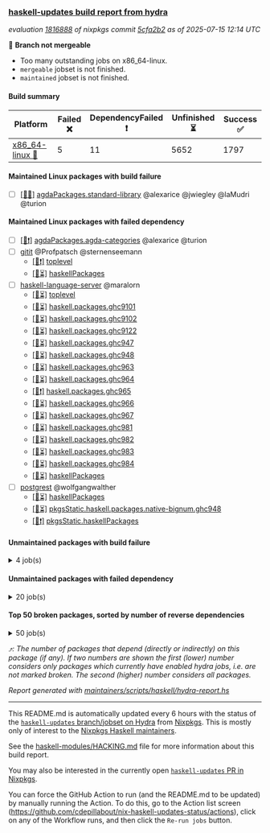 ### [haskell-updates build report from hydra](https://hydra.nixos.org/jobset/nixpkgs/haskell-updates)
*evaluation [1816888](https://hydra.nixos.org/eval/1816888) of nixpkgs commit [5cfa2b2](https://github.com/NixOS/nixpkgs/commits/5cfa2b2b277135a8abc6745b8d6abadf8481ba6b) as of 2025-07-15 12:14 UTC*

🔴 **Branch not mergeable**
  * Too many outstanding jobs on x86_64-linux.
  * `mergeable` jobset is not finished.
  * `maintained` jobset is not finished.

#### Build summary

 | Platform | Failed ❌ | DependencyFailed ❗ | Unfinished ⏳ | Success ✅ | 
 | --- | --- | --- | --- | --- | 
 | [x86_64-linux 🐧](https://hydra.nixos.org/eval/1816888?filter=.x86_64-linux) | 5 | 11 | 5652 | 1797 | 
#### Maintained Linux packages with build failure
- [ ] [[🐧❌]](https://hydra.nixos.org/build/302799851) [agdaPackages.standard-library](https://hydra.nixos.org/eval/1816888?filter=agdaPackages.standard-library) @alexarice @jwiegley @laMudri @turion
#### Maintained Linux packages with failed dependency
- [ ] [[🐧❗]](https://hydra.nixos.org/build/302799850) [agdaPackages.agda-categories](https://hydra.nixos.org/eval/1816888?filter=agdaPackages.agda-categories) @alexarice @turion
- [ ] [gitit](https://hydra.nixos.org/eval/1816888?filter=gitit) @Profpatsch @sternenseemann
  - [[🐧❗]](https://hydra.nixos.org/build/302799903) [toplevel](https://hydra.nixos.org/eval/1816888?filter=gitit)
  - [[🐧⏳]](https://hydra.nixos.org/build/302803089) [haskellPackages](https://hydra.nixos.org/eval/1816888?filter=haskellPackages.gitit)
- [ ] [haskell-language-server](https://hydra.nixos.org/eval/1816888?filter=haskell-language-server) @maralorn
  - [[🐧⏳]](https://hydra.nixos.org/build/302800422) [toplevel](https://hydra.nixos.org/eval/1816888?filter=haskell-language-server)
  - [[🐧⏳]](https://hydra.nixos.org/build/302800066) [haskell.packages.ghc9101](https://hydra.nixos.org/eval/1816888?filter=haskell.packages.ghc9101.haskell-language-server)
  - [[🐧⏳]](https://hydra.nixos.org/build/302800072) [haskell.packages.ghc9102](https://hydra.nixos.org/eval/1816888?filter=haskell.packages.ghc9102.haskell-language-server)
  - [[🐧⏳]](https://hydra.nixos.org/build/302800100) [haskell.packages.ghc9122](https://hydra.nixos.org/eval/1816888?filter=haskell.packages.ghc9122.haskell-language-server)
  - [[🐧⏳]](https://hydra.nixos.org/build/302800174) [haskell.packages.ghc947](https://hydra.nixos.org/eval/1816888?filter=haskell.packages.ghc947.haskell-language-server)
  - [[🐧⏳]](https://hydra.nixos.org/build/302800186) [haskell.packages.ghc948](https://hydra.nixos.org/eval/1816888?filter=haskell.packages.ghc948.haskell-language-server)
  - [[🐧⏳]](https://hydra.nixos.org/build/302800192) [haskell.packages.ghc963](https://hydra.nixos.org/eval/1816888?filter=haskell.packages.ghc963.haskell-language-server)
  - [[🐧⏳]](https://hydra.nixos.org/build/302800228) [haskell.packages.ghc964](https://hydra.nixos.org/eval/1816888?filter=haskell.packages.ghc964.haskell-language-server)
  - [[🐧❗]](https://hydra.nixos.org/build/302800257) [haskell.packages.ghc965](https://hydra.nixos.org/eval/1816888?filter=haskell.packages.ghc965.haskell-language-server)
  - [[🐧⏳]](https://hydra.nixos.org/build/302800279) [haskell.packages.ghc966](https://hydra.nixos.org/eval/1816888?filter=haskell.packages.ghc966.haskell-language-server)
  - [[🐧⏳]](https://hydra.nixos.org/build/302800288) [haskell.packages.ghc967](https://hydra.nixos.org/eval/1816888?filter=haskell.packages.ghc967.haskell-language-server)
  - [[🐧⏳]](https://hydra.nixos.org/build/302800343) [haskell.packages.ghc981](https://hydra.nixos.org/eval/1816888?filter=haskell.packages.ghc981.haskell-language-server)
  - [[🐧⏳]](https://hydra.nixos.org/build/302800591) [haskell.packages.ghc982](https://hydra.nixos.org/eval/1816888?filter=haskell.packages.ghc982.haskell-language-server)
  - [[🐧⏳]](https://hydra.nixos.org/build/302801053) [haskell.packages.ghc983](https://hydra.nixos.org/eval/1816888?filter=haskell.packages.ghc983.haskell-language-server)
  - [[🐧⏳]](https://hydra.nixos.org/build/302800401) [haskell.packages.ghc984](https://hydra.nixos.org/eval/1816888?filter=haskell.packages.ghc984.haskell-language-server)
  - [[🐧⏳]](https://hydra.nixos.org/build/302803529) [haskellPackages](https://hydra.nixos.org/eval/1816888?filter=haskellPackages.haskell-language-server)
- [ ] [postgrest](https://hydra.nixos.org/eval/1816888?filter=postgrest) @wolfgangwalther
  - [[🐧⏳]](https://hydra.nixos.org/build/302805701) [haskellPackages](https://hydra.nixos.org/eval/1816888?filter=haskellPackages.postgrest)
  - [[🐧⏳]](https://hydra.nixos.org/build/302807831) [pkgsStatic.haskell.packages.native-bignum.ghc948](https://hydra.nixos.org/eval/1816888?filter=pkgsStatic.haskell.packages.native-bignum.ghc948.postgrest)
  - [[🐧❗]](https://hydra.nixos.org/build/302807830) [pkgsStatic.haskellPackages](https://hydra.nixos.org/eval/1816888?filter=pkgsStatic.haskellPackages.postgrest)
#### Unmaintained packages with build failure
<details><summary>4 job(s) </summary>

- [ ] [[🐧❌]](https://hydra.nixos.org/build/302806850) [haskellPackages.threads](https://hydra.nixos.org/eval/1816888?filter=haskellPackages.threads)  ⤴️ 11 | 70
- [ ] [[🐧❌]](https://hydra.nixos.org/build/302805399) [haskellPackages.pms-domain-model](https://hydra.nixos.org/eval/1816888?filter=haskellPackages.pms-domain-model)  ⤴️ 10 | 10
- [ ] [[🐧❌]](https://hydra.nixos.org/build/302801682) [haskellPackages.cauldron](https://hydra.nixos.org/eval/1816888?filter=haskellPackages.cauldron) 
- [ ] [[🐧❌]](https://hydra.nixos.org/build/302803553) [haskellPackages.hedgehog-extras](https://hydra.nixos.org/eval/1816888?filter=haskellPackages.hedgehog-extras) 
</details>

#### Unmaintained packages with failed dependency
<details><summary>20 job(s) </summary>

- [ ] [random](https://hydra.nixos.org/eval/1816888?filter=random)  ⤴️ 3384 | 9337
  - [[🐧✅]](https://hydra.nixos.org/build/302805708) [haskellPackages](https://hydra.nixos.org/eval/1816888?filter=haskellPackages.random)
  - [[🐧⏳]](https://hydra.nixos.org/build/302807765) [pkgsMusl.haskellPackages](https://hydra.nixos.org/eval/1816888?filter=pkgsMusl.haskellPackages.random)
  - [[🐧⏳]](https://hydra.nixos.org/build/302807770) [pkgsStatic.haskell.packages.native-bignum.ghc948](https://hydra.nixos.org/eval/1816888?filter=pkgsStatic.haskell.packages.native-bignum.ghc948.random)
  - [[🐧✅]](https://hydra.nixos.org/build/302807769) [pkgsStatic.haskell.packages.native-bignum.ghc984](https://hydra.nixos.org/eval/1816888?filter=pkgsStatic.haskell.packages.native-bignum.ghc984.random)
  - [[🐧❗]](https://hydra.nixos.org/build/302807778) [pkgsStatic.haskellPackages](https://hydra.nixos.org/eval/1816888?filter=pkgsStatic.haskellPackages.random)
- [ ] [QuickCheck](https://hydra.nixos.org/eval/1816888?filter=QuickCheck)  ⤴️ 2103 | 5682
  - [[🐧✅]](https://hydra.nixos.org/build/302800578) [haskellPackages](https://hydra.nixos.org/eval/1816888?filter=haskellPackages.QuickCheck)
  - [[🐧❗]](https://hydra.nixos.org/build/302807766) [pkgsStatic.haskell.packages.native-bignum.ghc948](https://hydra.nixos.org/eval/1816888?filter=pkgsStatic.haskell.packages.native-bignum.ghc948.QuickCheck)
  - [[🐧✅]](https://hydra.nixos.org/build/302807768) [pkgsStatic.haskell.packages.native-bignum.ghc984](https://hydra.nixos.org/eval/1816888?filter=pkgsStatic.haskell.packages.native-bignum.ghc984.QuickCheck)
  - [[🐧⏳]](https://hydra.nixos.org/build/302807774) [pkgsStatic.haskellPackages](https://hydra.nixos.org/eval/1816888?filter=pkgsStatic.haskellPackages.QuickCheck)
- [ ] [lens](https://hydra.nixos.org/eval/1816888?filter=lens)  ⤴️ 987 | 2585
  - [[🐧✅]](https://hydra.nixos.org/build/302804339) [haskellPackages](https://hydra.nixos.org/eval/1816888?filter=haskellPackages.lens)
  - [[🐧⏳]](https://hydra.nixos.org/build/302807801) [pkgsMusl.haskellPackages](https://hydra.nixos.org/eval/1816888?filter=pkgsMusl.haskellPackages.lens)
  - [[🐧❗]](https://hydra.nixos.org/build/302807788) [pkgsStatic.haskell.packages.native-bignum.ghc948](https://hydra.nixos.org/eval/1816888?filter=pkgsStatic.haskell.packages.native-bignum.ghc948.lens)
  - [[🐧⏳]](https://hydra.nixos.org/build/302807789) [pkgsStatic.haskellPackages](https://hydra.nixos.org/eval/1816888?filter=pkgsStatic.haskellPackages.lens)
- [ ] [[🐧❗]](https://hydra.nixos.org/build/302803420) [haskellPackages.happstack-server](https://hydra.nixos.org/eval/1816888?filter=haskellPackages.happstack-server)  ⤴️ 6 | 59
- [ ] [[🐧❗]](https://hydra.nixos.org/build/302803419) [haskellPackages.happstack-fastcgi](https://hydra.nixos.org/eval/1816888?filter=haskellPackages.happstack-fastcgi)  ⤴️ 0 | 2
- [ ] [[🐧❗]](https://hydra.nixos.org/build/302799855) [agdaPackages.functional-linear-algebra](https://hydra.nixos.org/eval/1816888?filter=agdaPackages.functional-linear-algebra) 
- [ ] [[🐧❗]](https://hydra.nixos.org/build/302805412) [haskellPackages.pms-ui-request](https://hydra.nixos.org/eval/1816888?filter=haskellPackages.pms-ui-request) 
</details>

#### Top 50 broken packages, sorted by number of reverse dependencies
<details><summary>50 job(s) </summary>

[haskell98](https://packdeps.haskellers.com/reverse/haskell98) ⤴️ 152  
[failure](https://packdeps.haskellers.com/reverse/failure) ⤴️ 72  
[enumerator](https://packdeps.haskellers.com/reverse/enumerator) ⤴️ 56  
[connection](https://packdeps.haskellers.com/reverse/connection) ⤴️ 49  
[util](https://packdeps.haskellers.com/reverse/util) ⤴️ 49  
[derive](https://packdeps.haskellers.com/reverse/derive) ⤴️ 48  
[fclabels](https://packdeps.haskellers.com/reverse/fclabels) ⤴️ 47  
[syb-with-class](https://packdeps.haskellers.com/reverse/syb-with-class) ⤴️ 42  
[MonadCatchIO-transformers](https://packdeps.haskellers.com/reverse/MonadCatchIO-transformers) ⤴️ 41  
[TypeCompose](https://packdeps.haskellers.com/reverse/TypeCompose) ⤴️ 41  
[PrimitiveArray](https://packdeps.haskellers.com/reverse/PrimitiveArray) ⤴️ 35  
[crypto-random](https://packdeps.haskellers.com/reverse/crypto-random) ⤴️ 35  
[dual](https://packdeps.haskellers.com/reverse/dual) ⤴️ 32  
[hsp](https://packdeps.haskellers.com/reverse/hsp) ⤴️ 32  
[language-ecmascript](https://packdeps.haskellers.com/reverse/language-ecmascript) ⤴️ 31  
[iteratee](https://packdeps.haskellers.com/reverse/iteratee) ⤴️ 29  
[composite-base](https://packdeps.haskellers.com/reverse/composite-base) ⤴️ 28  
[regexpr](https://packdeps.haskellers.com/reverse/regexpr) ⤴️ 27  
[text-format](https://packdeps.haskellers.com/reverse/text-format) ⤴️ 27  
[crypto-numbers](https://packdeps.haskellers.com/reverse/crypto-numbers) ⤴️ 25  
[either-unwrap](https://packdeps.haskellers.com/reverse/either-unwrap) ⤴️ 25  
[Crypto](https://packdeps.haskellers.com/reverse/Crypto) ⤴️ 22  
[crypto-pubkey](https://packdeps.haskellers.com/reverse/crypto-pubkey) ⤴️ 22  
[haskelldb](https://packdeps.haskellers.com/reverse/haskelldb) ⤴️ 22  
[wxdirect](https://packdeps.haskellers.com/reverse/wxdirect) ⤴️ 22  
[BiobaseTypes](https://packdeps.haskellers.com/reverse/BiobaseTypes) ⤴️ 21  
[alg](https://packdeps.haskellers.com/reverse/alg) ⤴️ 21  
[hw-rankselect-base](https://packdeps.haskellers.com/reverse/hw-rankselect-base) ⤴️ 21  
[libxml-sax](https://packdeps.haskellers.com/reverse/libxml-sax) ⤴️ 21  
[wxc](https://packdeps.haskellers.com/reverse/wxc) ⤴️ 21  
[biocore](https://packdeps.haskellers.com/reverse/biocore) ⤴️ 20  
[hw-excess](https://packdeps.haskellers.com/reverse/hw-excess) ⤴️ 20  
[reform](https://packdeps.haskellers.com/reverse/reform) ⤴️ 20  
[wxcore](https://packdeps.haskellers.com/reverse/wxcore) ⤴️ 20  
[attoparsec-enumerator](https://packdeps.haskellers.com/reverse/attoparsec-enumerator) ⤴️ 19  
[cprng-aes](https://packdeps.haskellers.com/reverse/cprng-aes) ⤴️ 19  
[fay](https://packdeps.haskellers.com/reverse/fay) ⤴️ 19  
[harp](https://packdeps.haskellers.com/reverse/harp) ⤴️ 19  
[hsx2hs](https://packdeps.haskellers.com/reverse/hsx2hs) ⤴️ 19  
[hw-balancedparens](https://packdeps.haskellers.com/reverse/hw-balancedparens) ⤴️ 19  
[ixset](https://packdeps.haskellers.com/reverse/ixset) ⤴️ 19  
[mmsyn2](https://packdeps.haskellers.com/reverse/mmsyn2) ⤴️ 19  
[wx](https://packdeps.haskellers.com/reverse/wx) ⤴️ 19  
[BiobaseENA](https://packdeps.haskellers.com/reverse/BiobaseENA) ⤴️ 18  
[asn1-data](https://packdeps.haskellers.com/reverse/asn1-data) ⤴️ 18  
[bytestring-show](https://packdeps.haskellers.com/reverse/bytestring-show) ⤴️ 18  
[dbus-core](https://packdeps.haskellers.com/reverse/dbus-core) ⤴️ 18  
[digit](https://packdeps.haskellers.com/reverse/digit) ⤴️ 18  
[gtksourceview2](https://packdeps.haskellers.com/reverse/gtksourceview2) ⤴️ 18  
[hw-rankselect](https://packdeps.haskellers.com/reverse/hw-rankselect) ⤴️ 18  
</details>


*⤴️: The number of packages that depend (directly or indirectly) on this package (if any). If two numbers are shown the first (lower) number considers only packages which currently have enabled hydra jobs, i.e. are not marked broken. The second (higher) number considers all packages.*

*Report generated with [maintainers/scripts/haskell/hydra-report.hs](https://github.com/NixOS/nixpkgs/blob/haskell-updates/maintainers/scripts/haskell/hydra-report.hs)*


----------------------------------------------------------------------

This README.md is automatically updated every 6 hours with the status of the
[`haskell-updates` branch/jobset on Hydra](https://hydra.nixos.org/jobset/nixpkgs/haskell-updates)
from [Nixpkgs](https://github.com/NixOS/nixpkgs).  This is mostly only of
interest to the [Nixpkgs Haskell maintainers](https://github.com/orgs/NixOS/teams/haskell).

See the
[haskell-modules/HACKING.md](https://github.com/NixOS/nixpkgs/blob/haskell-updates/pkgs/development/haskell-modules/HACKING.md)
file for more information about this build report.

You may also be interested in the currently open
[`haskell-updates` PR in Nixpkgs](https://github.com/nixos/nixpkgs/pulls?q=is%3Apr+is%3Aopen+head%3Ahaskell-updates).

You can force the GitHub Action to run (and the README.md to be updated) by
manually running the Action.  To do this, go to the Action list screen
(https://github.com/cdepillabout/nix-haskell-updates-status/actions),
click on any of the Workflow runs, and then click the `Re-run jobs` button.
